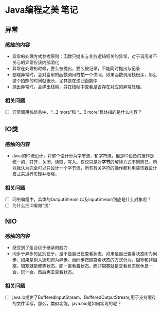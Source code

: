 # Java编程之美 笔记
## 异常
### 感触的内容

- 异常的处理方式参考原则：函数只抛出与业务逻辑相关的异常，对于调用者不关心的异常应该内部消化
- 异常在处理的时候，要么被抛出，要么被记录，不能同时抛出与记录
- 创建异常时，会对当前的函数调用栈拍一个快照，如果函数调用栈很深，那么这个拍照的时间就很长，尤其是在递归函数中
- 抛出异常时，会弹出栈帧，并在栈帧中查看是否存在对应的异常处理。

### 相关问题

- [ ]  异常调用栈信息中，“…2 more”和 “… 3 more”具体指的是什么内容？

## IO类

### 感触的内容

- Java的IO流设计，将整个设计分为字节流，和字符流，但是IO设备的操作是统一的，打开，关闭，读取，写入。仅仅只是对**字节**的解读方式不同而已。所以我认为完全可以只设计一个字节流，所有有关字符的操作都利用装饰器设计模式来进行实现并增强。

### 相关问题

- [ ]  网络编程中，具体的OutputStream 以及InputStream到底是什么对象呢？
- [ ]  为什么把IO看做“流”

## NIO

### 感触的内容

- 感受到了组合优于继承的威力
- 同步于异步的区别在于，是不是自己在查看状态，如果是自己查看状态即为同步，如果是别人通知即为异步。而同步按照查看状态的方式分为，阻塞和非阻塞。阻塞就是傻等状态，即一直看着状态。而非阻塞就是查看状态就休息一会，玩一会，然后再去查看状态。

### 相关问题

- [ ]  java.io提供了BufferedInputStream、BufferedOutputStream,用于支持缓存的文件读写，那么，类似功能，java.nio是如何实现的呢？